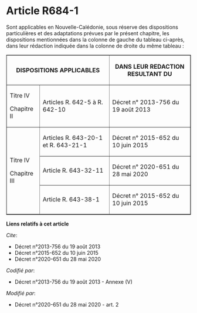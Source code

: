 # Article R684-1

Sont applicables en Nouvelle-Calédonie, sous réserve des dispositions particulières et des adaptations prévues par le présent
chapitre, les dispositions mentionnées dans la colonne de gauche du tableau ci-après, dans leur rédaction indiquée dans la
colonne de droite du même tableau :

<table border="1">
  <tbody>
    <tr>
      <th colspan="2">

DISPOSITIONS APPLICABLES</th>
      <th>

DANS LEUR REDACTION RESULTANT DU</th>
    </tr>
    <tr>
      <td align="left">

Titre IV 

Chapitre II </td>
      <td align="left">

Articles R. 642-5 à R. 642-10</td>
      <td align="left">

Décret n° 2013-756 du 19 août 2013 </td>
    </tr>
    <tr>
      <td align="left" rowspan="3">

Titre IV 

Chapitre III </td>
      <td align="left">

Articles R. 643-20-1 et R. 643-21-1</td>
      <td align="left">

Décret n° 2015-652 du 10 juin 2015 </td>
    </tr>
    <tr>
      <td align="left">

Article R. 643-32-11 </td>
      <td align="left">

Décret n° 2020-651 du 28 mai 2020 </td>
    </tr>
    <tr>
      <td align="left">

Article R. 643-38-1 </td>
      <td align="left">

Décret n° 2015-652 du 10 juin 2015 

</td>
    </tr>
  </tbody>
</table>

**Liens relatifs à cet article**

_Cite_:

  - Décret n°2013-756 du 19 août 2013
  - Décret n°2015-652 du 10 juin 2015
  - Décret n°2020-651 du 28 mai 2020

_Codifié par_:

  - Décret n°2013-756 du 19 août 2013 -  Annexe (V)

_Modifié par_:

  - Décret n°2020-651 du 28 mai 2020 - art. 2
